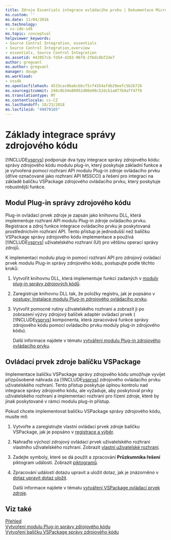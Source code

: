 ```yaml
---
title: Zdroje Essentials integrace ovládacího prvku | Dokumentace Microsoftu
ms.custom: ''
ms.date: 11/04/2016
ms.technology:
- vs-ide-sdk
ms.topic: conceptual
helpviewer_keywords:
- Source Control Integration, essentials
- Source Control Integration,overview
- essentials, Source Control Integration
ms.assetid: 442057cb-fd54-4283-96f8-2f6dc8bf2de7
author: gregvanl
ms.author: gregvanl
manager: douge
ms.workload:
- vssdk
ms.openlocfilehash: 4533cac0ba6cbbcf5cf4354afdb29eefc5b2b726
ms.sourcegitcommit: 240c8b34e80952d00e90c52dcb1a077b9aff47f6
ms.translationtype: MT
ms.contentlocale: cs-CZ
ms.lasthandoff: 10/23/2018
ms.locfileid: "49879165"
---
```

# <a name="source-control-integration-essentials"></a>Základy integrace správy zdrojového kódu
[!INCLUDE[vsprvs](../../code-quality/includes/vsprvs_md.md)] podporuje dva typy integrace správy zdrojového kódu: správy zdrojového kódu modulu plug-in, který poskytuje základní funkce a je vytvořená pomocí rozhraní API modulu Plug-in zdroje ovládacího prvku (dříve označované jako rozhraní API MSSCCI) a řešení pro integraci na základě balíčku VSPackage zdrojového ovládacího prvku, který poskytuje robustnější funkce.  
  
## <a name="source-control-plug-in"></a>Modul Plug-in správy zdrojového kódu  
 Plug-in ovládací prvek zdroje je zapsán jako knihovnu DLL, která implementuje rozhraní API modulu Plug-in zdroje ovládacího prvku. Registrace a zdroj funkce integrace ovládacího prvku je poskytovaná prostřednictvím rozhraní API. Tento přístup je jednodušší než balíčku VSPackage správy zdrojového kódu implementace a používá [!INCLUDE[vsprvs](../../code-quality/includes/vsprvs_md.md)] uživatelského rozhraní (UI) pro většinu operací správy zdrojů.  
  
 K implementaci modulu plug-in pomocí rozhraní API pro zdrojový ovládací prvek modulu Plug-in správy zdrojového kódu, postupujte podle těchto kroků:  
  
1. Vytvořit knihovnu DLL, která implementuje funkcí zadaných v [moduly plug-in správy zdrojových kódů](../../extensibility/source-control-plug-ins.md).  
  
2. Zaregistruje knihovnu DLL tak, že položky registru, jak je popsáno v [postupy: Instalace modulu Plug-in zdrojového ovládacího prvku](../../extensibility/internals/how-to-install-a-source-control-plug-in.md).  
  
3. Vytvořit pomocné rutiny uživatelského rozhraní a zobrazit ji po zobrazení výzvy zdrojový balíček adaptér ovládací prvek ( [!INCLUDE[vsprvs](../../code-quality/includes/vsprvs_md.md)] komponenta, která zpracovává funkce správy zdrojového kódu pomocí ovládacího prvku moduly plug-in zdrojového kódu).  
  
   Další informace najdete v tématu [vytváření modulu Plug-in zdrojového ovládacího prvku](../../extensibility/internals/creating-a-source-control-plug-in.md).  
  
## <a name="source-control-vspackage"></a>Ovládací prvek zdroje balíčku VSPackage  
 Implementace balíčku VSPackage správy zdrojového kódu umožňuje vyvíjet přizpůsobené náhrada za [!INCLUDE[vsprvs](../../code-quality/includes/vsprvs_md.md)] zdrojového ovládacího prvku uživatelského rozhraní. Tento přístup poskytuje úplnou kontrolu nad integrace správy zdrojového kódu, ale vyžaduje, aby poskytoval prvky uživatelského rozhraní a implementaci rozhraní pro řízení zdroje, které by jinak poskytované v rámci modulu plug-in přístup.  
  
 Pokud chcete implementovat balíčku VSPackage správy zdrojového kódu, musíte mít:  
  
1. Vytvořte a zaregistrujte vlastní ovládací prvek zdroje balíčku VSPackage, jak je popsáno v [registrace a výběr](../../extensibility/internals/registration-and-selection-source-control-vspackage.md).  
  
2. Nahraďte výchozí zdrojový ovládací prvek uživatelského rozhraní vlastního uživatelského rozhraní. Zobrazit [vlastní uživatelské rozhraní](../../extensibility/internals/custom-user-interface-source-control-vspackage.md).  
  
3. Zadejte symboly, které se dá použít a zpracování **Průzkumníka řešení** piktogram události. Zobrazit [piktogramů](../../extensibility/internals/glyph-control-source-control-vspackage.md).  
  
4. Zpracování událostí dotazu upravit a uložit dotaz, jak je znázorněno v [dotaz upravit dotaz uložit](../../extensibility/internals/query-edit-query-save-source-control-vspackage.md).  
  
   Další informace najdete v tématu [vytváření VSPackage ovládací prvek zdroje](../../extensibility/internals/creating-a-source-control-vspackage.md).  
  
## <a name="see-also"></a>Viz také  
 [Přehled](../../extensibility/internals/source-control-integration-overview.md)   
 [Vytvoření modulu Plug-in správy zdrojového kódu](../../extensibility/internals/creating-a-source-control-plug-in.md)   
 [Vytvoření balíčku VSPackage správy zdrojového kódu](../../extensibility/internals/creating-a-source-control-vspackage.md)